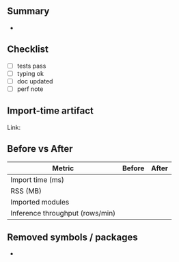 ## Summary
-

## Checklist
- [ ] tests pass
- [ ] typing ok
- [ ] doc updated
- [ ] perf note

## Import-time artifact
Link: <!-- link to the `importtime` artifact -->

## Before vs After
| Metric | Before | After |
|---|---|---|
| Import time (ms) | | |
| RSS (MB) | | |
| Imported modules | | |
| Inference throughput (rows/min) | | |

## Removed symbols / packages
- 
